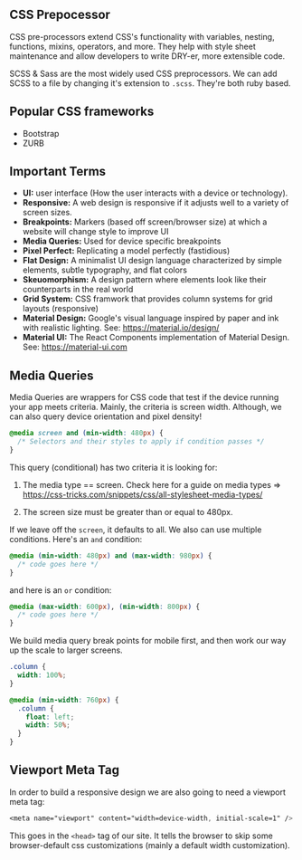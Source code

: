 ## CSS Prepocessor

CSS pre-processors extend CSS's functionality with variables, nesting, functions, mixins, operators, and more. They help with style sheet maintenance and allow developers to write DRY-er, more extensible code.

SCSS & Sass are the most widely used CSS preprocessors. We can add SCSS to a file by changing it's extension to `.scss`. They're both ruby based.

## Popular CSS frameworks

* Bootstrap
* ZURB 

## Important Terms

* **UI:** user interface (How the user interacts with a device or technology).
* **Responsive:** A web design is responsive if it adjusts well to a variety of screen sizes.
* **Breakpoints:** Markers (based off screen/browser size) at which a website will change style to improve UI 
* **Media Queries:** Used for device specific breakpoints
* **Pixel Perfect:** Replicating a model perfectly (fastidious)
* **Flat Design:** A minimalist UI design language characterized by simple elements, subtle typography, and flat colors
* **Skeuomorphism:** A design pattern where elements look like their counterparts in the real world
* **Grid System:** CSS framwork that provides column systems for grid layouts (responsive)
* **Material Design:** Google's visual language inspired by paper and ink with realistic lighting. See: https://material.io/design/
* **Material UI:** The React Components implementation of Material Design. See: https://material-ui.com

## Media Queries

Media Queries are wrappers for CSS code that test if the device running your app meets criteria. Mainly, the criteria is screen width. Although, we can also query device orientation and pixel density!

```css
@media screen and (min-width: 480px) {
  /* Selectors and their styles to apply if condition passes */
}
```

This query (conditional) has two criteria it is looking for:

1. The media type == screen. Check here for a guide on media types => https://css-tricks.com/snippets/css/all-stylesheet-media-types/

2. The screen size must be greater than or equal to 480px. 

If we leave off the `screen`, it defaults to all. We also can use multiple conditions. Here's an `and` condition:

```css
@media (min-width: 480px) and (max-width: 980px) {
  /* code goes here */
}
```

and here is an `or` condition:

```css
@media (max-width: 600px), (min-width: 800px) {
  /* code goes here */
}
```

We build media query break points for mobile first, and then work our way up the scale to larger screens. 

```css
.column {
  width: 100%;
}

@media (min-width: 760px) {
  .column {
    float: left;
    width: 50%;
  }
}
```

## Viewport Meta Tag

In order to build a responsive design we are also going to need a viewport meta tag:

```css
<meta name="viewport" content="width=device-width, initial-scale=1" />
```

This goes in the `<head>` tag of our site. It tells the browser to skip some browser-default css customizations (mainly a default width customization).
